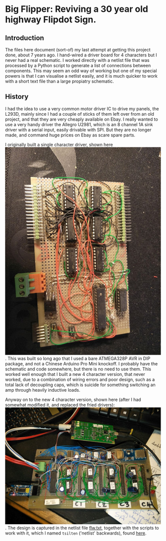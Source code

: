 # Big Flipper: Reviving a 30 year old highway Flipdot Sign.

## Introduction
The files here document (sort-of) my last attempt at getting this project done, about 7 years ago. I hand-wired a driver board for 4 characters but I never 
had a real schematic. I worked directly with a netlist file that was processed by a Python script to generate a list of connections between components. 
This may seem an odd way of working but one of my special powers is that I can visualise a netlist easily, and it is much quicker to work with a short text
file than a large propiatry schematic.

## History
I had the idea to use a very common motor driver IC to drive my panels, the L293D, mainly since I had a couple of sticks of them left over from an old 
project, and that they are very cheaply available on Ebay. I really wanted to use a very handy driver the Allegro U2981, which is an 8 channel 1A sink driver with a serial input, easily drivable with SPI. But they are no longer made, and command huge prices on Ebay as scare spare parts. 

I originally built a single character driver, shown here ![Single Channel Driver Prototype](images/single-character-proto.jpg). This was built so long ago 
that I used a bare ATMEGA328P AVR in DIP package, and not a Chinese Arduino Pro Mini knockoff. I probably have the schematic and code somewhere, but there is
no need to use them. This worked well enough that I built a new 4 character version, that never worked, due to a combination of wiring errors and poor
design, such as a total lack of decoupling caps, which is suicide for something switching an amp through heavily inductive loads.

Anyway on to the new 4 character version, shown here (after I had somewhat modified it, and replaced the fried drivers): ![4 Character Driver Board](images/four-character-driver.jpg). The design is captured in the netlist file [flw.txt](flw.txt), together with the scripts to work with it, which I
named `tsilten` ('netlist' backwards), found [here](../tsiltsen).


##
